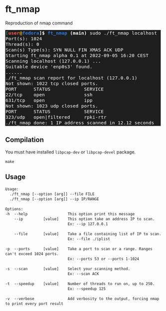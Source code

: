 # ft_nmap
Reproduction of nmap command

![example](img/example.png)

## Compilation
You must have installed `libpcap-dev` or `libpcap-devel` package.
```
make
```

## Usage

```
Usage:
  ./ft_nmap [--option [arg]] --file FILE
  ./ft_nmap [--option [arg]] --ip IP/RANGE

Options:
-h	--help              	This option print this message
	--ip         [value]	This option take an address IP to scan.
	                    	Ex: --ip 127.0.0.1

	--file       [value]	Take a file containing list of IP to scan.
	                    	Ex: --file ./iplist

-p	--ports      [value]	Take a port to scan or a range. Ranges can't exceed 1024 ports.
	                    	Ex: --ports 53 or --ports 1-1024

-s	--scan       [value]	Select your scanning method.
	                    	Ex: --scan ACK

-t	--speedup    [value]	Number of threads to run on, up to 250.
	                    	Ex: --speedup 125

-v	--verbose           	Add verbosity to the output, forcing nmap to print every port result
```
